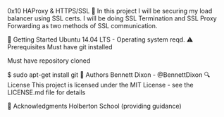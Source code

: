  0x10 HAProxy & HTTPS/SSL 🐚
In this project I will be securing my load balancer using SSL certs. I will be doing SSL Termination and SSL Proxy Forwarding as two methods of SSL communication.

🏃 Getting Started
Ubuntu 14.04 LTS - Operating system reqd.
⚠️ Prerequisites
Must have git installed

Must have repository cloned

$ sudo apt-get install git
📘 Authors
Bennett Dixon - @BennettDixon
🔍 License
This project is licensed under the MIT License - see the LICENSE.md file for details

📣 Acknowledgments
Holberton School (providing guidance)
